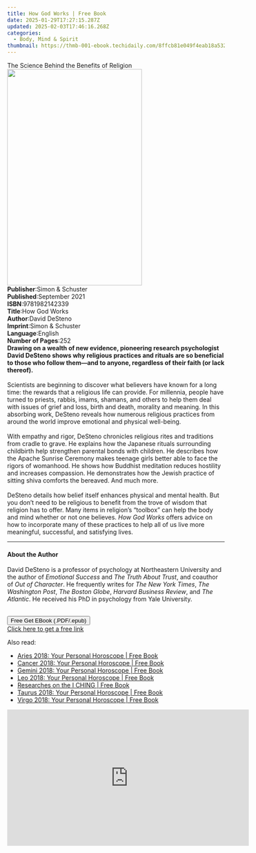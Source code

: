 ```yaml
---
title: How God Works | Free Book
date: 2025-01-29T17:27:15.287Z
updated: 2025-02-03T17:46:16.268Z
categories:
  - Body, Mind & Spirit
thumbnail: https://thmb-001-ebook.techidaily.com/8ffcb81e049f4eab18a5320cb533048f7bb88354545ef5b13f796b428899d4d3.jpg
---
```

<main id="book-container">
  <div class="flex flex-col">
    <div class="book-brief flex-1 py-6 px-4 sm:p-6 md:py-10 md:px-8">
      <!-- brief-->
      <div class="book-brief-main">
        The Science Behind the Benefits of Religion
      </div>
    </div>
    <div
      class="book-meta-info flex-1 grid gap-4 col-start-1 col-end-3 row-start-1 sm:mb-6 sm:grid-cols-4 lg:gap-6 lg:col-start-2 lg:row-end-6 lg:row-span-6 lg:mb-0"
    >
      <div
        class="book-meta-info-left place-content-center mt-4 p-4 text-sm leading-6 col-start-2 col-span-2 dark:text-slate-400"
      >
        <img
          class="w-full h-500 object-cover rounded-lg sm:h-255 sm:col-span-2 lg:col-span-full"
          src="https://img-001-ebook.techidaily.com/32c7940ede4a5782613670980c025d893eba68919650b3000f1713002a1fea53.jpg"
          alt=""
          width="312"
          height="500"
        />
      </div>
      <div
        class="book-meta-info-right mt-2 col-start-1 row-start-2 col-span-3 self-center"
      >
        <!-- meta data  -->
        <div class="flex flex-col px-4 md:px-8">
          <div class="flex-1">
            <strong>Publisher</strong>:<span class="px-2"
              >Simon &amp; Schuster</span
            >
          </div>
          <div class="flex-1">
            <strong>Published</strong>:<span class="px-2">September 2021</span>
          </div>
          <div class="flex-1">
            <strong>ISBN</strong>:<span class="px-2">9781982142339</span>
          </div>
          <div class="flex-1">
            <strong>Title</strong>:<span class="px-2">How God Works</span>
          </div>
          <div class="flex-1">
            <strong>Author</strong>:<span class="px-2">David DeSteno</span>
          </div>
          <div class="flex-1">
            <strong>Imprint</strong>:<span class="px-2"
              >Simon &amp; Schuster</span
            >
          </div>
          <div class="flex-1">
            <strong>Language</strong>:<span class="px-2">English</span>
          </div>
          <div class="flex-1">
            <strong>Number of Pages</strong>:<span class="px-2">252</span>
          </div>
        </div>
      </div>
    </div>
    <div class="book-description flex-1 py-6 px-4 sm:p-6 md:py-10 md:px-8">
      <div class="book-description-main">
        <div accordion-content="" id="description">
          <b
            >Drawing on a wealth of new evidence, pioneering research
            psychologist David DeSteno shows why religious practices and rituals
            are so beneficial to those who follow them—and to anyone, regardless
            of their faith (or lack thereof).</b
          ><br /><br />Scientists are beginning to discover what believers have
          known for a long time: the rewards that a religious life can provide.
          For millennia, people have turned to priests, rabbis, imams, shamans,
          and others to help them deal with issues of grief and loss, birth and
          death, morality and meaning. In this absorbing work, DeSteno reveals
          how numerous religious practices from around the world improve
          emotional and physical well-being.<br /><br />With empathy and rigor,
          DeSteno chronicles religious rites and traditions from cradle to
          grave. He explains how the Japanese rituals surrounding childbirth
          help strengthen parental bonds with children. He describes how the
          Apache Sunrise Ceremony makes teenage girls better able to face the
          rigors of womanhood. He shows how Buddhist meditation reduces
          hostility and increases compassion. He demonstrates how the Jewish
          practice of sitting shiva comforts the bereaved. And much more.<br /><br />DeSteno
          details how belief itself enhances physical and mental health. But you
          don’t need to be religious to benefit from the trove of wisdom that
          religion has to offer. Many items in religion’s “toolbox” can help the
          body and mind whether or not one believes. <i>How God Works</i> offers
          advice on how to incorporate many of these practices to help all of us
          live more meaningful, successful, and satisfying lives.
        </div>
        <div class="accordion-fader"></div>
      </div>
    </div>
    <div class="book-excerpts flex-1 py-6 px-4 sm:p-6 md:py-10 md:px-8">
      <!-- excerpts-->
      <div class="book-excerpts-main">
        <hr />
        <h4 class="placeholder placeholder-heading">
          <span>About the Author</span>
        </h4>
        <p>
          David DeSteno is a professor of psychology at Northeastern University
          and the author of <i>Emotional Success</i> and
          <i>The Truth About Trust</i>, and coauthor of <i>Out of Character</i>.
          He frequently writes for <i>The New York Times</i>,
          <i>The Washington Post</i>, <i>The Boston Globe</i>,
          <i>Harvard Business Review</i>, and <i>The Atlantic</i>. He received
          his PhD in psychology from Yale University.<br /><br />
        </p>
      </div>
    </div>
    <div
      class="book-about-author flex-1 py-6 px-4 sm:p-6 md:py-10 md:px-8"
    ></div>
    <div class="book-free-get flex-1 py-6 px-4 sm:p-6 md:py-10 md:px-8">
      <button
        id="btn-free-get"
        class="bg-blue-500 hover:bg-blue-700 text-white font-bold py-2 px-4 rounded"
      >
        Free Get EBook (.PDF/.epub)
      </button>
      <div id="countdown-display" class="px-2 text-lg mt-2"></div>
      <a
        id="free-link"
        class="hidden bg-blue-500 hover:bg-blue-700 text-white font-bold py-2 px-4 rounded"
        href="https://www.ebooks.com/en-us/book/211314478/how-god-works/david-desteno/"
        target="_blank"
        >Click here to get a free link</a
      >
    </div>
    <script>
      let countdownTime = 0;
      let countdownInterval = null;
      document
        .getElementById('btn-free-get')
        .addEventListener('click', startCountdown);
      function startCountdown() {
        countdownTime = new Date().getTime() + 60000 * 3;
        countdownInterval = setInterval(updateCountdown, 1000);
        document.getElementById('btn-free-get').disabled = true;
        document
          .getElementById('btn-free-get')
          .classList.add('bg-gray-500', 'cursor-not-allowed');
      }
      function updateCountdown() {
        let currentTime = new Date().getTime();
        let timeLeft = countdownTime - currentTime;
        let secondsLeft = Math.floor(timeLeft / 1000);
        document.getElementById('countdown-display').innerHTML =
          `Remaining time: ${secondsLeft} seconds.`;
        if (secondsLeft <= 0) {
          clearInterval(countdownInterval);
          document.getElementById('btn-free-get').classList.add('hidden');
          document.getElementById('free-link').classList.remove('hidden');
          document.getElementById('countdown-display').innerHTML = '';
        }
      }
    </script>
  </div>
</main>

<ins class="adsbygoogle"
      style="display:block"
      data-ad-client="ca-pub-7571918770474297"
      data-ad-slot="8358498916"
      data-ad-format="auto"
      data-full-width-responsive="true"></ins>
    

<span class="atpl-alsoreadstyle">Also read:</span>
<div><ul>
<li><a href="https://novels-ebooks.techidaily.com/95708591-9780008256241-aries-2018-your-personal-horoscope/"><u>Aries 2018: Your Personal Horoscope | Free Book</u></a></li>
<li><a href="https://novels-ebooks.techidaily.com/95708594-9780008256272-cancer-2018-your-personal-horoscope/"><u>Cancer 2018: Your Personal Horoscope | Free Book</u></a></li>
<li><a href="https://novels-ebooks.techidaily.com/95708593-9780008256265-gemini-2018-your-personal-horoscope/"><u>Gemini 2018: Your Personal Horoscope | Free Book</u></a></li>
<li><a href="https://novels-ebooks.techidaily.com/95708595-9780008256289-leo-2018-your-personal-horoscope/"><u>Leo 2018: Your Personal Horoscope | Free Book</u></a></li>
<li><a href="https://novels-ebooks.techidaily.com/95706703-9781400886548-researches-on-the-i-ching/"><u>Researches on the I CHING | Free Book</u></a></li>
<li><a href="https://novels-ebooks.techidaily.com/95708592-9780008256258-taurus-2018-your-personal-horoscope/"><u>Taurus 2018: Your Personal Horoscope | Free Book</u></a></li>
<li><a href="https://novels-ebooks.techidaily.com/95708596-9780008256296-virgo-2018-your-personal-horoscope/"><u>Virgo 2018: Your Personal Horoscope | Free Book</u></a></li>
</ul></div>

<!-- affiliate ads begin -->
<iframe width="560" height="315" src="https://www.youtube.com/embed/9wiIVztRIqQ?si=GBgdwQ78k5hbeFDv" title="YouTube video player" frameborder="0" allow="accelerometer; autoplay; clipboard-write; encrypted-media; gyroscope; picture-in-picture; web-share" referrerpolicy="strict-origin-when-cross-origin" allowfullscreen></iframe>
<!-- affiliate ads end -->

